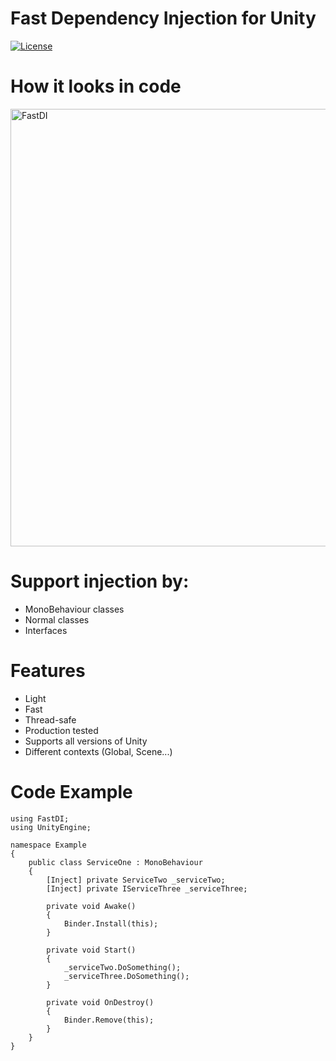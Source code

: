 # Fast Dependency Injection for Unity

[![License](https://img.shields.io/badge/License-MIT-green.svg)](LICENSE)

# How it looks in code
<img src="Docs/FastDI.gif" alt="FastDI" width="700px" />


# Support injection by:
- MonoBehaviour classes
- Normal classes
- Interfaces

# Features
- Light
- Fast
- Thread-safe
- Production tested
- Supports all versions of Unity
- Different contexts (Global, Scene...)

# Code Example

```
using FastDI;
using UnityEngine;

namespace Example
{
    public class ServiceOne : MonoBehaviour
    {
        [Inject] private ServiceTwo _serviceTwo;
        [Inject] private IServiceThree _serviceThree;

        private void Awake()
        {
            Binder.Install(this);
        }

        private void Start()
        {
            _serviceTwo.DoSomething();
            _serviceThree.DoSomething();
        }

        private void OnDestroy()
        {
            Binder.Remove(this);
        }
    }
}
```